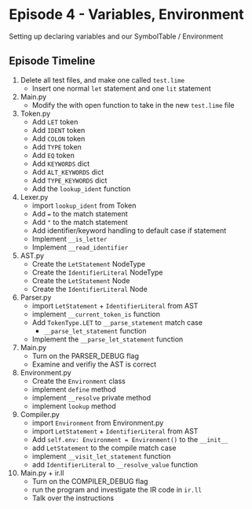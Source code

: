 # Episode 4 - Variables, Environment
Setting up declaring variables and our SymbolTable / Environment

## Episode Timeline
1. Delete all test files, and make one called `test.lime`
    - Insert one normal `let` statement and one `lit` statement
2. Main.py
    - Modify the with open function to take in the new `test.lime` file
3. Token.py
    - Add `LET` token
    - Add `IDENT` token
    - Add `COLON` token
    - Add `TYPE` token
    - Add `EQ` token
    - Add `KEYWORDS` dict
    - Add `ALT_KEYWORDS` dict
    - Add `TYPE_KEYWORDS` dict
    - Add the `lookup_ident` function
4. Lexer.py
    - import `lookup_ident` from Token
    - Add `=` to the match statement
    - Add `"` to the match statement
    - Add identifier/keyword handling to default case if statement
    - Implement `__is_letter`
    - Implement `__read_identifier`
5. AST.py
    - Create the `LetStatement` NodeType
    - Create the `IdentifierLiteral` NodeType
    - Create the `LetStatement` Node
    - Create the `IdentifierLiteral` Node
6. Parser.py
    - import `LetStatement` + `IdentifierLiteral` from AST
    - implement `__current_token_is` function
    - Add `TokenType.LET` to `__parse_statement` match case
        - `__parse_let_statement` function
    - Implement the `__parse_let_statement` function
7. Main.py
    - Turn on the PARSER_DEBUG flag
    - Examine and verifiy the AST is correct
8. Environment.py
    - Create the `Environment` class
    - implement `define` method
    - implement `__resolve` private method
    - implement `lookup` method
9. Compiler.py
    - import `Environment` from Environment.py
    - import `LetStatement` + `IdentifierLiteral` from AST
    - Add `self.env: Environment = Environment()` to the `__init__`
    - add `LetStatement` to the compile match case
    - implement `__visit_let_statement` function
    - add `IdentifierLiteral` to `__resolve_value` function
10. Main.py + ir.ll
    - Turn on the COMPILER_DEBUG flag
    - run the program and investigate the IR code in `ir.ll`
    - Talk over the instructions

